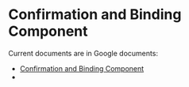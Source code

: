 # Confirmation and Binding Component
Current documents are in Google documents:

* [Confirmation and Binding Component ](https://docs.google.com/document/d/1r-TzMOoUXpixvDpivgoKOhxPBu-lzlXkBCMv0CV9Ey8/edit?usp=sharing)
*
